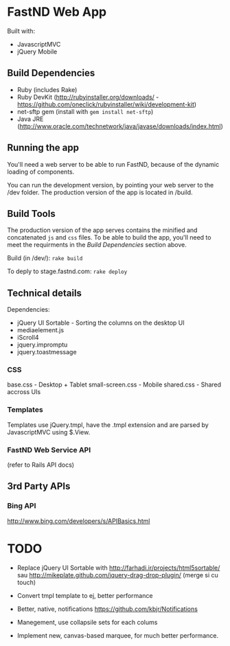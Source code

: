 # FastND Web App

Built with:

* JavascriptMVC
* jQuery Mobile


## Build Dependencies

* Ruby (includes Rake)
* Ruby DevKit (http://rubyinstaller.org/downloads/ - https://github.com/oneclick/rubyinstaller/wiki/development-kit)
* net-sftp gem (install with `gem install net-sftp`)
* Java JRE (http://www.oracle.com/technetwork/java/javase/downloads/index.html)


## Running the app

You'll need a web server to be able to run FastND, because of the dynamic loading of components.

You can run the development version, by pointing your web server to the /dev folder.
The production version of the app is located in /build.

## Build Tools

The production version of the app serves contains the minified and concatenated `js` and `css` files. To be able to build the app, you'll need to meet the requirments in the *Build Dependencies* section above.

Build (in /dev/):
`rake build`

To deply to stage.fastnd.com:
`rake deploy`

## Technical details

Dependencies:

* jQuery UI Sortable - Sorting the columns on the desktop UI
* mediaelement.js
* iScroll4
* jquery.impromptu
* jquery.toastmessage

### CSS

base.css - Desktop + Tablet
small-screen.css - Mobile
shared.css - Shared accross UIs

### Templates

Templates use jQuery.tmpl, have the .tmpl extension and are parsed by JavascriptMVC using $.View.

### FastND Web Service API

(refer to Rails API docs)


## 3rd Party APIs

### Bing API
http://www.bing.com/developers/s/APIBasics.html


# TODO

* Replace jQuery UI Sortable with 
	http://farhadi.ir/projects/html5sortable/
	sau
	http://mikeplate.github.com/jquery-drag-drop-plugin/ (merge si cu touch)
	
* Convert tmpl template to ej, better performance
* Better, native, notifications https://github.com/kbjr/Notifications
* Manegement, use collapsile sets for each colums
* Implement new, canvas-based marquee, for much better performance.
<span id="sp_marqueeCanvas"> <!--this should always be the same as the "name" setting below, but with "sp_" at the start-->
<script>
//Settings you can change
var text = "I love my <canvas>"; //The text to scroll
var link = "test"; //an optional hyperlink - if it's empty the link will be inactive.

var name = "marqueeCanvas"; //Name of the canvas, needs to be unique for each canvas on a single page.
var width = 500; //width of the canvas
var height = 50; //height of the canvas
var dir = 1; //1 is left, -1 is right :)
var speed = 10; //higher is faster

var fontsize = "18pt"; //font size as per CSS rules
var fontfamily = "Comic Sans MS, serif"; //font family as per CSS rules
var fontweight = "bold"; //font weight as per CSS rules
var fontcolor = "#F00F00"; //Font colour as per CSS rules
var style = ""; /*optional - inline CSS for any further styles to apply to the canvas.
* For example: most useful for setting a border or background colour, as both are transparent by default:
* var style = "border: solid thick #000; background: #009";
*/

var nocanvas = "Uh oh, this browser doesn't support &lt;canvas&gt;"; /*HTML for when canvas isn't supported.
*You should provide an alternative here for people that can't see the canvas version, such as:
*a static image
*an animated GIF
*an alternative animation (using Flash, Java or some other plug-in reliant technology)
*the <marquee> tag, even? (please don't do this one)
*/
 
//End of settings


//Marquee code, don't edit if you don't know what you're doing
//First create the canvas and apply its settings as above
var spanvas = document.getElementById('sp_'+name);
var canvasparent;

if (link != "") //there's a hyperlink set - we need an anchor tag on the canvas
    {
        var newanchor = document.createElement('a');
        newanchor.setAttribute('href',link);
        canvasparent = newanchor; //the canvas needs to be added to the anchor tag
        spanvas.appendChild(newanchor);
    }
else //no hyperlink - the canvas needs adding to the span element
    {
        canvasparent = spanvas;
    }

var newcanvas = document.createElement('canvas');
newcanvas.setAttribute('id',name);
newcanvas.setAttribute('width',width);
newcanvas.setAttribute('height',height);
newcanvas.setAttribute('style',style);
newcanvas.innerHTML = nocanvas;
canvasparent.appendChild(newcanvas);

//Now get ready to draw text
var font = fontweight+" "+fontsize+" "+fontfamily; //font style as per CSS rules
var marquee = document.getElementById(name)
var context = marquee.getContext("2d");
var x = width;
var textlength;

//Now draw and animate the text
setInterval(draw, 1000 / (speed * 10)); //repeatedly calls the draw function, below:

function draw()
    {
        marquee.width = marquee.width; //simplest way to clear a canvas frame
        context.fillStyle = fontcolor;
        context.font = font;
        context.textBaseline = "middle";
        context.fillText(text, x, height / 2); //draw the text in the specified style
        
        x -= dir; //move in the specified direction by 1.
        
        textlength = context.measureText(text); //this gives a pixel length of the text string
        
        if (x < 0 - textlength.width) //Text has scrolled off the left hand side; restart it.
        {
            x = width;
        }
        
        else if (x > width) //Text has scrolled off the right hand side; restart it.
        {
            x = 0 - textlength.width;
        }
    }
</script>
</span>​